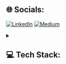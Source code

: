 ## 🌐 Socials:
[![LinkedIn](https://img.shields.io/badge/linkedin-%230077B5.svg?style=for-the-badge&logo=linkedin&logoColor=white)](https://linkedin.com/in/https://www.linkedin.com/in/rolg/) [![Medium](https://img.shields.io/badge/Medium-12100E?style=for-the-badge&logo=medium&logoColor=white)](https://medium.com/@https://medium.com/@Rolg) 

<details> 
  <summary><h2>💻 Tech Stack:</h2></summary>
<p>
   <a href="#"><img alt="Azure" src="https://img.shields.io/badge/azure-%230072C6.svg?style=for-the-badge&logo=microsoftazure&logoColor=white"></a>
   <a href="#"><img alt="CloudFlare" src="https://img.shields.io/badge/Cloudflare-F38020?style=for-the-badge&logo=Cloudflare&logoColor=white"></a>
</p>
<p>
    <a href="#"><img alt="Wordpress" src="https://img.shields.io/badge/WordPress-%23117AC9.svg?style=for-the-badge&logo=WordPress&logoColor=white"></a>
    <a href="#"><img alt="JS" src="https://img.shields.io/badge/javascript-%23323330.svg?style=for-the-badge&logo=javascript&logoColor=%23F7DF1E"></a>
    <a href="#"><img alt="Jquery" src="https://img.shields.io/badge/jquery-%230769AD.svg?style=for-the-badge&logo=jquery&logoColor=white"></a>
    <a href="#"><img alt="CSS" src="https://img.shields.io/badge/css3-%231572B6.svg?style=for-the-badge&logo=css3&logoColor=white"></a>
    <a href="#"><img alt="Bootstrap" src="https://img.shields.io/badge/bootstrap-%238511FA.svg?style=for-the-badge&logo=bootstrap&logoColor=white"></a>
    <a href="#"><img alt="HTML" src="https://img.shields.io/badge/html5-%23E34F26.svg?style=for-the-badge&logo=html5&logoColor=white"></a>
</p>
<p>
     <a href="#"><img alt="Php" src="https://img.shields.io/badge/php-%23777BB4.svg?style=for-the-badge&logo=php&logoColor=white"></a>
    <a href="#"><img alt="WPF (.Net)" src="https://img.shields.io/badge/WPF-5C2D91?logo=.net&logoColor=white"></a>
    <a href="#"><img alt="C#" src="https://custom-icon-badges.demolab.com/badge/C%23-68217A.svg?logo=cs2&logoColor=white"></a>
    <a href="#"><img alt="React" src="https://img.shields.io/badge/React-20232a.svg?logo=react&logoColor=%2361DAFB"></a>
    <a href="#"><img alt="Python" src="https://img.shields.io/badge/python-3670A0?style=for-the-badge&logo=python&logoColor=ffdd54"></a>
    <a href="#"><img alt="Flask" src="https://img.shields.io/badge/Flask-000000.svg?logo=flask&logoColor=white"></a>
    <a href="#"><img alt="SQL" src="https://custom-icon-badges.demolab.com/badge/SQL-025E8C.svg?logo=database&logoColor=white"></a>
</p>
<p>
    <a href="#"><img alt="TensorFlow" src="https://img.shields.io/badge/TensorFlow-FF6F00.svg?logo=TensorFlow&logoColor=white"></a>
    <a href="#"><img alt="Pandas" src="https://img.shields.io/badge/Pandas-150458.svg?logo=pandas&logoColor=white"></a>
    <a href="#"><img alt="Tensor" src="https://img.shields.io/badge/TensorFlow-%23FF6F00.svg?style=for-the-badge&logo=TensorFlow&logoColor=white"></a>
</p>
<p>
    <a href="#"><img alt="GitHub" src="https://img.shields.io/badge/github-%23121011.svg?style=for-the-badge&logo=github&logoColor=white"></a>
    <a href="#"><img alt="Pacote Adobe" src="https://img.shields.io/badge/adobe-%23FF0000.svg?style=for-the-badge&logo=adobe&logoColor=white"></a>
    <a href="#"><img alt="Scratch" src="https://img.shields.io/badge/Scratch-4D97FF.svg?logo=scratch&logoColor=white"></a>
    <a href="#"><img alt="Figma" src="https://img.shields.io/badge/figma-%23F24E1E.svg?style=for-the-badge&logo=figma&logoColor=white"></a>
    <a href="#"><img alt="Unreal Engine" src="https://img.shields.io/badge/unrealengine-%23313131.svg?style=for-the-badge&logo=unrealengine&logoColor=white"></a>
    <a href="#"><img alt="Jira" src="https://img.shields.io/badge/jira-%230A0FFF.svg?style=for-the-badge&logo=jira&logoColor=white"></a>
</p>


  
    
   
    
   

   
    


   

</p>
       
</details>
